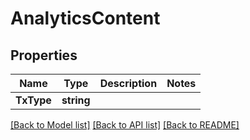 # AnalyticsContent

## Properties
Name | Type | Description | Notes
------------ | ------------- | ------------- | -------------
**TxType** | **string** |  | 

[[Back to Model list]](../README.md#documentation-for-models) [[Back to API list]](../README.md#documentation-for-api-endpoints) [[Back to README]](../README.md)


